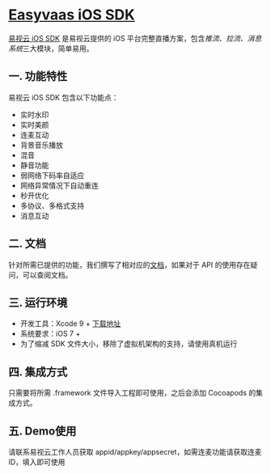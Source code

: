 # [Easyvaas iOS SDK](https://github.com/easyvaas/sdk_demo_iOS)

[易视云 iOS SDK][libeasyvaasios] 是易视云提供的 iOS 平台完整直播方案，包含*推流、拉流、消息系统*三大模块，简单易用。

## 一. 功能特性
易视云 iOS SDK 包含以下功能点：

* 实时水印
* 实时美颜
* 连麦互动
* 背景音乐播放
* 混音
* 静音功能
* 弱网络下码率自适应
* 网络异常情况下自动重连
* 秒开优化
* 多协议、多格式支持
* 消息互动

## 二. 文档
针对所需已提供的功能，我们撰写了相对应的[文档](https://easyvaas.github.io/doc/chapter4/iOS.html)，如果对于 API 的使用存在疑问，可以查阅文档。

## 三. 运行环境
* 开发工具：Xcode 9 + [下载地址](https://itunes.apple.com/us/app/xcode/id497799835?ls=1&mt=12)
* 系统要求：iOS 7 +
* 为了缩减 SDK 文件大小，移除了虚拟机架构的支持，请使用真机运行

## 四. 集成方式
只需要将所需 .framework 文件导入工程即可使用，之后会添加 Cocoapods 的集成方式。

## 五. Demo使用
请联系易视云工作人员获取 appid/appkey/appsecret，如需连麦功能请获取连麦ID，填入即可使用


[libeasyvaasios]:https://github.com/easyvaas/sdk_demo_iOS

